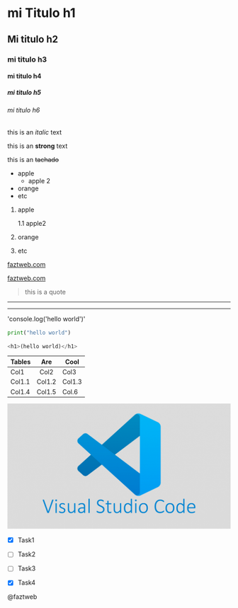 <!---HEADING--->
# mi Titulo h1
## Mi titulo h2
### mi titulo h3
#### mi titulo h4
##### mi titulo h5
###### mi titulo h6
<!---Est es un texto en Italica--->
this is an *italic* text
<!---Est es un texto en Negrita--->
this is an **strong** text
<!---Est es un texto en Tachado--->
this is an ~~tachado~~

<!---UL--->

* apple
    * apple 2
* orange
* etc
<!---OL--->
1. apple

    1.1 apple2
2. orange
3. etc

<!---Enlaces--->
[faztweb.com](https://www.faztweb.com)

[faztweb.com](https://www.faztweb.com "Custom Title")

<!---citas--->
> this is a quote

<!---HR--->
___
---

<!---Etiquetas codigo--->
'console.log('hello world')'

```python
print("hello world")
```

```python
<h1>(hello world)</h1>
```
<!---Tables--->
|Tables|Are|Cool|
|----|:---:|-----|
|Col1|Col2|Col3|
|Col1.1|Col1.2|Col1.3|
|Col1.4|Col1.5|Col.6|
<!---imagenes--->
![visual studio code logo](vscodeimg.png "vscode logo")

<!---GITHUB MARKDOWN--->
* [x] Task1
* [ ] Task2
* [ ] Task3
* [x] Task4


@faztweb
